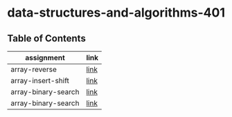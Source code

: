# data-structures-and-algorithms-401

## Table of Contents

| assignment                         | link                                             |
| -----------                        | -----------                                      |
| array-reverse                      | [link](array-reverse/README.md)                  |
| array-insert-shift                 | [link](array-insert-shift/README.md)             |
| array-binary-search                | [link](array-binary-search/README.md)            |
| array-binary-search                | [link](linked-list/README.md)                    |


